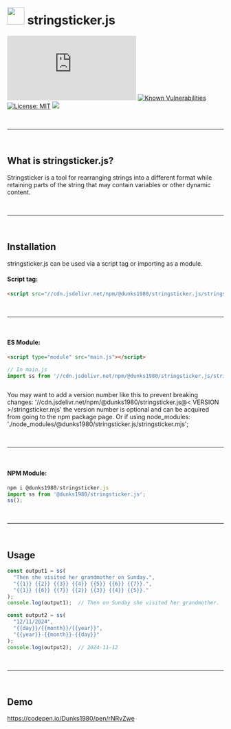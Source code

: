 # <img src="https://cdn.jsdelivr.net/npm/@dunks1980/stringsticker.js/favicon.svg?v=1" width="40"> stringsticker.js
[![npm version](https://img.shields.io/npm/v/@dunks1980/stringsticker.js)](https://npmjs.org/package/@dunks1980/stringsticker.js) 
[![Known Vulnerabilities](https://snyk.io/test/github/dunks1980/stringsticker.js/badge.svg?targetFile=package.json)](https://snyk.io/test/github/dunks1980/stringsticker.js?targetFile=package.json) 
[![License: MIT](https://img.shields.io/badge/License-MIT-yellow.svg)](https://raw.githubusercontent.com/Dunks1980/stringsticker/main/LICENSE)
[![](https://data.jsdelivr.com/v1/package/npm/@dunks1980/stringsticker.js/badge)](https://www.jsdelivr.com/package/npm/@dunks1980/stringsticker.js)

<br/>
<hr/>
<br/>


## What is stringsticker.js?
Stringsticker is a tool for rearranging strings into a different format while retaining parts of the string that may contain variables or other dynamic content.

<br/>
<hr/>
<br/>

## Installation

stringsticker.js can be used via a script tag or importing as a module.

#### Script tag:
```html
<script src="//cdn.jsdelivr.net/npm/@dunks1980/stringsticker.js/stringsticker.js"></script>
```
<br/>
<hr/>
<br/>

#### ES Module:

```html
<script type="module" src="main.js"></script>
```

```javascript
// In main.js
import ss from '//cdn.jsdelivr.net/npm/@dunks1980/stringsticker.js/stringsticker.mjs';



```

You may want to add a version number like this to prevent breaking changes: '//cdn.jsdelivr.net/npm/@dunks1980/stringsticker.js@< VERSION >/stringsticker.mjs' the version number is optional and can be acquired from going to the npm package page. Or if using node_modules: './node_modules/@dunks1980/stringsticker.js/stringsticker.mjs'; <br>

<br/>
<hr/>
<br/>

#### NPM Module:
```javascript
npm i @dunks1980/stringsticker.js
import ss from '@dunks1980/stringsticker.js';
ss();
```

<br/>
<hr/>
<br/>

## Usage

```js
const output1 = ss(
  "Then she visited her grandmother on Sunday.",
  "{{1}} {{2}} {{3}} {{4}} {{5}} {{6}} {{7}}.",
  "{{1}} {{6}} {{7}} {{2}} {{3}} {{4}} {{5}}."
);
console.log(output1);  // Then on Sunday she visited her grandmother.

const output2 = ss(
  "12/11/2024",
  "{{day}}/{{month}}/{{year}}",
  "{{year}}-{{month}}-{{day}}"
);
console.log(output2);  // 2024-11-12
```

<br/>
<hr/>
<br/>

## Demo

https://codepen.io/Dunks1980/pen/rNRvZwe